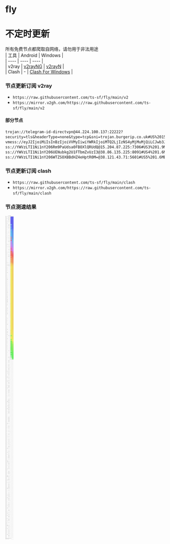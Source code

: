# fly
# 不定时更新
所有免费节点都爬取自网络，请勿用于非法用途  
|  工具  | Android  | Windows  |  
|  ----  | ----   | ----  |  
| v2ray  | [v2rayNG](https://github.com/2dust/v2rayNG/releases) | [v2rayN](https://github.com/2dust/v2rayN/releases) |  
| Clash  | - | [Clash For Windows](https://github.com/2dust/clashN/releases) | 
  
### 节点更新订阅  v2ray
- `https://raw.githubusercontent.com/ts-sf/fly/main/v2`  
- `https://mirror.v2gh.com/https://raw.githubusercontent.com/ts-sf/fly/main/v2`  

#### 部分节点  
``` 
trojan://telegram-id-directvpn@44.224.100.137:22222?security=tls&headerType=none&type=tcp&sni=trojan.burgerip.co.uk#US%2015.3MB%2Fs
vmess://eyJ2IjoiMiIsInBzIjoiVVMyIiwiYWRkIjoiMTQ2LjIzNS4yMjMuMjQiLCJwb3J0IjoiMjU5NDMiLCJpZCI6IjUyMGM4MmZlLTNlNzQtNDNiOS05ZGZiLTg3Y2FlNzFlOGNjMCIsImFpZCI6IjAiLCJzY3kiOiJhdXRvIiwibmV0Ijoid3MiLCJ0eXBlIjoibm9uZSIsImhvc3QiOiIiLCJwYXRoIjoiL2NhbmFkYSIsInRscyI6InRscyIsInNuaSI6Im9yYWNsZTEubXlzdXBwLmNvbSIsInRlc3RfbmFtZSI6IlVTMiJ9
ss://YWVzLTI1Ni1nY206Rm9PaUdsa0FBOXlQRUdQ@15.204.87.225:7306#US3%201.9MB%2Fs
ss://YWVzLTI1Ni1nY206UENubkg2U1FTbmZvUzI3@38.86.135.225:8091#US4%201.6MB%2Fs
ss://YWVzLTI1Ni1nY206WTZSOXBBdHZ4eHptR0M=@38.121.43.71:5601#US5%201.6MB%2Fs
```
### 节点更新订阅  clash
- `https://raw.githubusercontent.com/ts-sf/fly/main/clash`  
- `https://mirror.v2gh.com/https://raw.githubusercontent.com/ts-sf/fly/main/clash`  

### 节点测速结果
![image](traffic.png)

